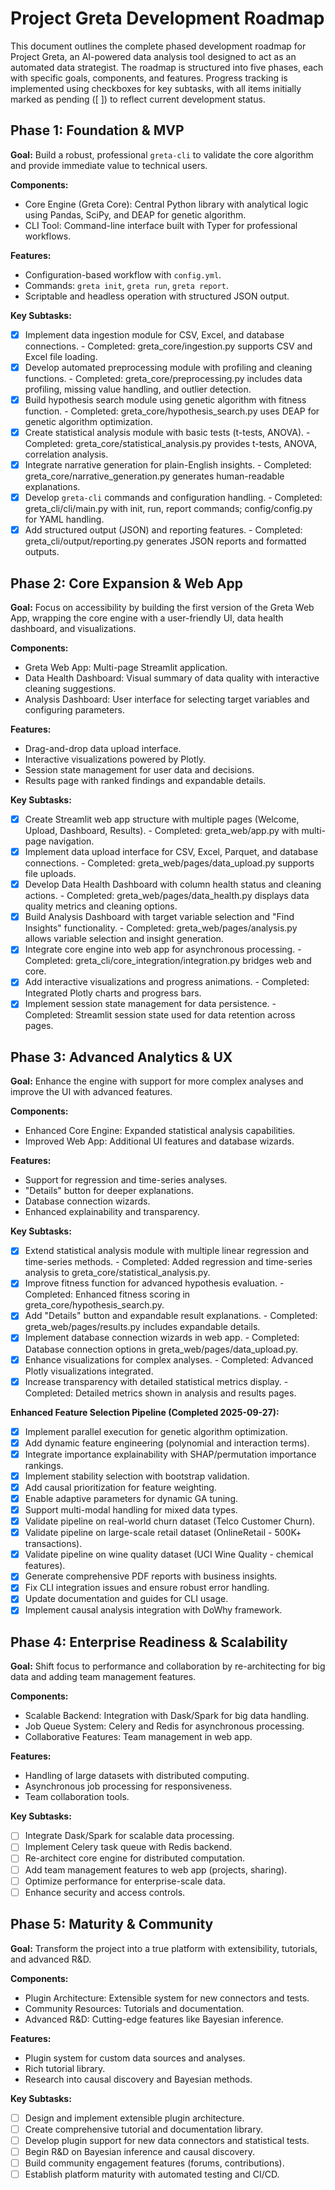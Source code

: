 # Project Greta Development Roadmap

This document outlines the complete phased development roadmap for Project Greta, an AI-powered data analysis tool designed to act as an automated data strategist. The roadmap is structured into five phases, each with specific goals, components, and features. Progress tracking is implemented using checkboxes for key subtasks, with all items initially marked as pending ([ ]) to reflect current development status.

## Phase 1: Foundation & MVP
**Goal:** Build a robust, professional `greta-cli` to validate the core algorithm and provide immediate value to technical users.

**Components:**
- Core Engine (Greta Core): Central Python library with analytical logic using Pandas, SciPy, and DEAP for genetic algorithm.
- CLI Tool: Command-line interface built with Typer for professional workflows.

**Features:**
- Configuration-based workflow with `config.yml`.
- Commands: `greta init`, `greta run`, `greta report`.
- Scriptable and headless operation with structured JSON output.

**Key Subtasks:**
- [x] Implement data ingestion module for CSV, Excel, and database connections. - Completed: greta_core/ingestion.py supports CSV and Excel file loading.
- [x] Develop automated preprocessing module with profiling and cleaning functions. - Completed: greta_core/preprocessing.py includes data profiling, missing value handling, and outlier detection.
- [x] Build hypothesis search module using genetic algorithm with fitness function. - Completed: greta_core/hypothesis_search.py uses DEAP for genetic algorithm optimization.
- [x] Create statistical analysis module with basic tests (t-tests, ANOVA). - Completed: greta_core/statistical_analysis.py provides t-tests, ANOVA, correlation analysis.
- [x] Integrate narrative generation for plain-English insights. - Completed: greta_core/narrative_generation.py generates human-readable explanations.
- [x] Develop `greta-cli` commands and configuration handling. - Completed: greta_cli/cli/main.py with init, run, report commands; config/config.py for YAML handling.
- [x] Add structured output (JSON) and reporting features. - Completed: greta_cli/output/reporting.py generates JSON reports and formatted outputs.

## Phase 2: Core Expansion & Web App
**Goal:** Focus on accessibility by building the first version of the Greta Web App, wrapping the core engine with a user-friendly UI, data health dashboard, and visualizations.

**Components:**
- Greta Web App: Multi-page Streamlit application.
- Data Health Dashboard: Visual summary of data quality with interactive cleaning suggestions.
- Analysis Dashboard: User interface for selecting target variables and configuring parameters.

**Features:**
- Drag-and-drop data upload interface.
- Interactive visualizations powered by Plotly.
- Session state management for user data and decisions.
- Results page with ranked findings and expandable details.

**Key Subtasks:**
- [x] Create Streamlit web app structure with multiple pages (Welcome, Upload, Dashboard, Results). - Completed: greta_web/app.py with multi-page navigation.
- [x] Implement data upload interface for CSV, Excel, Parquet, and database connections. - Completed: greta_web/pages/data_upload.py supports file uploads.
- [x] Develop Data Health Dashboard with column health status and cleaning actions. - Completed: greta_web/pages/data_health.py displays data quality metrics and cleaning options.
- [x] Build Analysis Dashboard with target variable selection and "Find Insights" functionality. - Completed: greta_web/pages/analysis.py allows variable selection and insight generation.
- [x] Integrate core engine into web app for asynchronous processing. - Completed: greta_cli/core_integration/integration.py bridges web and core.
- [x] Add interactive visualizations and progress animations. - Completed: Integrated Plotly charts and progress bars.
- [x] Implement session state management for data persistence. - Completed: Streamlit session state used for data retention across pages.

## Phase 3: Advanced Analytics & UX
**Goal:** Enhance the engine with support for more complex analyses and improve the UI with advanced features.

**Components:**
- Enhanced Core Engine: Expanded statistical analysis capabilities.
- Improved Web App: Additional UI features and database wizards.

**Features:**
- Support for regression and time-series analyses.
- "Details" button for deeper explanations.
- Database connection wizards.
- Enhanced explainability and transparency.

**Key Subtasks:**
- [x] Extend statistical analysis module with multiple linear regression and time-series methods. - Completed: Added regression and time-series analysis to greta_core/statistical_analysis.py.
- [x] Improve fitness function for advanced hypothesis evaluation. - Completed: Enhanced fitness scoring in greta_core/hypothesis_search.py.
- [x] Add "Details" button and expandable result explanations. - Completed: greta_web/pages/results.py includes expandable details.
- [x] Implement database connection wizards in web app. - Completed: Database connection options in greta_web/pages/data_upload.py.
- [x] Enhance visualizations for complex analyses. - Completed: Advanced Plotly visualizations integrated.
- [x] Increase transparency with detailed statistical metrics display. - Completed: Detailed metrics shown in analysis and results pages.

**Enhanced Feature Selection Pipeline (Completed 2025-09-27):**
- [x] Implement parallel execution for genetic algorithm optimization.
- [x] Add dynamic feature engineering (polynomial and interaction terms).
- [x] Integrate importance explainability with SHAP/permutation importance rankings.
- [x] Implement stability selection with bootstrap validation.
- [x] Add causal prioritization for feature weighting.
- [x] Enable adaptive parameters for dynamic GA tuning.
- [x] Support multi-modal handling for mixed data types.
- [x] Validate pipeline on real-world churn dataset (Telco Customer Churn).
- [x] Validate pipeline on large-scale retail dataset (OnlineRetail - 500K+ transactions).
- [x] Validate pipeline on wine quality dataset (UCI Wine Quality - chemical features).
- [x] Generate comprehensive PDF reports with business insights.
- [x] Fix CLI integration issues and ensure robust error handling.
- [x] Update documentation and guides for CLI usage.
- [x] Implement causal analysis integration with DoWhy framework.

## Phase 4: Enterprise Readiness & Scalability
**Goal:** Shift focus to performance and collaboration by re-architecting for big data and adding team management features.

**Components:**
- Scalable Backend: Integration with Dask/Spark for big data handling.
- Job Queue System: Celery and Redis for asynchronous processing.
- Collaborative Features: Team management in web app.

**Features:**
- Handling of large datasets with distributed computing.
- Asynchronous job processing for responsiveness.
- Team collaboration tools.

**Key Subtasks:**
- [ ] Integrate Dask/Spark for scalable data processing.
- [ ] Implement Celery task queue with Redis backend.
- [ ] Re-architect core engine for distributed computation.
- [ ] Add team management features to web app (projects, sharing).
- [ ] Optimize performance for enterprise-scale data.
- [ ] Enhance security and access controls.

## Phase 5: Maturity & Community
**Goal:** Transform the project into a true platform with extensibility, tutorials, and advanced R&D.

**Components:**
- Plugin Architecture: Extensible system for new connectors and tests.
- Community Resources: Tutorials and documentation.
- Advanced R&D: Cutting-edge features like Bayesian inference.

**Features:**
- Plugin system for custom data sources and analyses.
- Rich tutorial library.
- Research into causal discovery and Bayesian methods.

**Key Subtasks:**
- [ ] Design and implement extensible plugin architecture.
- [ ] Create comprehensive tutorial and documentation library.
- [ ] Develop plugin support for new data connectors and statistical tests.
- [ ] Begin R&D on Bayesian inference and causal discovery.
- [ ] Build community engagement features (forums, contributions).
- [ ] Establish platform maturity with automated testing and CI/CD.